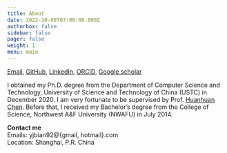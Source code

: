 ```yaml
---
title: About
date: 2022-10-08T07:00:00.000Z
authorbox: false
sidebar: false
pager: false
weight: 1
menu: main
---
```



[Email](mailto:yjbian@mail.ustc.edu.cn), 
[GitHub](https://github.com/eustomaqua), 
[LinkedIn](https://www.linkedin.com/in/yijunbian/), 
[ORCID](https://orcid.org/0000-0002-5926-7100), 
[Google scholar](https://scholar.google.com/citations?user=SmvfHHgAAAAJ&hl=en&oi=ao) 


I obtained my Ph.D. degree from the Department of Computer Science and Technology, University of Science and Technology of China (USTC) in December 2020. I am very fortunate to be supervised by Prof. [Huanhuan Chen](http://staff.ustc.edu.cn/~hchen/). Before that, I received my Bachelor’s degree from the College of Science, Northwest A&F University (NWAFU) in July 2014.


**Contact me**  
Emails: yjbian92@{gmail, hotmail}.com  
Location: Shanghai, P.R. China  
<!-- yjbian@mail.ustc.edu.cn -->  
<!--more-->



<!--
[Email](mailto:yjbian92@gmail.com), 

<link rel="stylesheet" type="text/css" href="https://cdn.rawgit.com/jpswalsh/academicons/master/css/academicons.min.css">
<i class="ai ai-google-scholar-square ai-3x"></i>

<i class="icon-weibo"></i>
<i class="icon-renren"></i>


socialLinks:
  name: Email
    icon: "fas fa-envelope"
    url: "yjbian92@gmail.com"
  name: Github
    icon: "fab fa-github"
    url: "https://github.com/eustomaqua"
  name: LinkedIn
    icon: "fab fa-linkedin"
    url: "https://www.linkedin.com/in/yijunbian/"
  name: ORCID
    icon: "fab fa-orcid"
    url: "https://orcid.org/0000-0002-5926-7100"
  name: Google Scholar
    icon: "fas fa-graduation-cap"
    url: "https://scholar.google.com/citations?user=SmvfHHgAAAAJ&hl=en&oi=ao"


**Bio**
-->


<!--
< !-- Add icon library -- >
<link rel="stylesheet" href="https://cdnjs.cloudflare.com/ajax/libs/font-awesome/4.7.0/css/font-awesome.min.css">
<link rel="stylesheet" type="text/css" href="https://cdn.rawgit.com/jpswalsh/academicons/master/css/academicons.min.css">

<style>
.social-link {
  list-style: none;
  padding: 0.2rem;
}

.social-link a {
  font-size: 1.5rem;
  color: #3c4858;
  padding: 0.5rem;
}

.social-link a:hover {
  color: #248aaa;
  transition: all 0.3s ease-in;
}
</style>

<! -- Add font awesome icons -- >
<a href="#" class="fa fa-facebook"></a>
<a href="#" class="fa fa-twitter"></a>
-->

